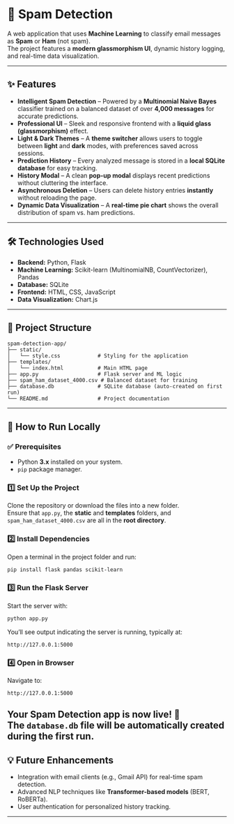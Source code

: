 # 📧 Spam Detection 
A web application that uses **Machine Learning** to classify email messages as **Spam** or **Ham** (not spam).  
The project features a **modern glassmorphism UI**, dynamic history logging, and real-time data visualization.

---

## ✨ Features
- **Intelligent Spam Detection** – Powered by a **Multinomial Naive Bayes** classifier trained on a balanced dataset of over **4,000 messages** for accurate predictions.  
- **Professional UI** – Sleek and responsive frontend with a **liquid glass (glassmorphism)** effect.  
- **Light & Dark Themes** – A **theme switcher** allows users to toggle between **light** and **dark** modes, with preferences saved across sessions.  
- **Prediction History** – Every analyzed message is stored in a **local SQLite database** for easy tracking.  
- **History Modal** – A clean **pop-up modal** displays recent predictions without cluttering the interface.  
- **Asynchronous Deletion** – Users can delete history entries **instantly** without reloading the page.  
- **Dynamic Data Visualization** – A **real-time pie chart** shows the overall distribution of spam vs. ham predictions.

---

## 🛠️ Technologies Used
- **Backend:** Python, Flask  
- **Machine Learning:** Scikit-learn (MultinomialNB, CountVectorizer), Pandas  
- **Database:** SQLite  
- **Frontend:** HTML, CSS, JavaScript  
- **Data Visualization:** Chart.js  

---

## 📂 Project Structure
```
spam-detection-app/
├── static/
│   └── style.css            # Styling for the application
├── templates/
│   └── index.html           # Main HTML page
├── app.py                   # Flask server and ML logic
├── spam_ham_dataset_4000.csv # Balanced dataset for training
├── database.db              # SQLite database (auto-created on first run)
└── README.md                # Project documentation
```

---

## 🚀 How to Run Locally

### ✅ Prerequisites
- Python **3.x** installed on your system.  
- `pip` package manager.

### 1️⃣ Set Up the Project
Clone the repository or download the files into a new folder.  
Ensure that `app.py`, the **static** and **templates** folders, and `spam_ham_dataset_4000.csv` are all in the **root directory**.

### 2️⃣ Install Dependencies
Open a terminal in the project folder and run:
```bash
pip install flask pandas scikit-learn
```

### 3️⃣ Run the Flask Server
Start the server with:
```bash
python app.py
```
You’ll see output indicating the server is running, typically at:
```
http://127.0.0.1:5000
```

### 4️⃣ Open in Browser
Navigate to:
```
http://127.0.0.1:5000
```
Your **Spam Detection** app is now live! 🎉  
The `database.db` file will be automatically created during the first run.
---

## 💡 Future Enhancements
- Integration with email clients (e.g., Gmail API) for real-time spam detection.  
- Advanced NLP techniques like **Transformer-based models** (BERT, RoBERTa).  
- User authentication for personalized history tracking.

---
